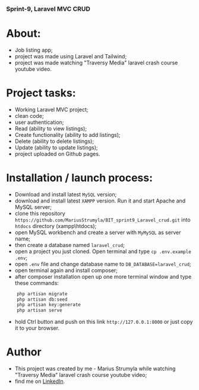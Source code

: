 ### Sprint-9, Laravel MVC CRUD

# About:

-   Job listing app;
-   project was made using Laravel and Tailwind;
-   project was made watching "Traversy Media" laravel crash course youtube video.

# Project tasks:

-   Working Laravel MVC project;
-   clean code;
-   user authentication;
-   Read (ability to view listings);
-   Create functionality (ability to add listings);
-   Delete (ability to delete listings);
-   Update (ability to update listings);
-   project uploaded on Github pages.

# Installation / launch process:

-   Download and install latest `MySQL` version;
-   download and install latest `XAMPP` version. Run it and start Apache and MySQL server;
-   clone this repository `https://github.com/MariusStrumyla/BIT_sprint9_Laravel_crud.git` into `htdocs` directory (xampp\htdocs);
-   open MySQL workbench and create a server with `MyMySQL` as server name;
-   then create a database named `laravel_crud`;
-   open a project you just cloned. Open terminal and type `cp .env.example .env`;
-   open `.env` file and change database name to `DB_DATABASE=laravel_crud`;
-   open terminal again and install composer;
-   after composer installation open up one more terminal window and type these commands:

```sh
    php artisan migrate
    php artisan db:seed
    php artisan key:generate
    php artisan serve
```

-   hold Ctrl button and push on this link `http://127.0.0.1:8000` or just copy it to your browser.

# Author

-   This project was created by me - Marius Strumyla while watching "Traversy Media" laravel crash course youtube video;
-   find me on [LinkedIn](https://www.linkedin.com/in/marius-strumyla-88b107217/).
